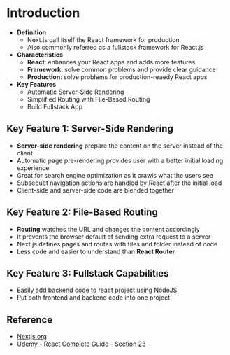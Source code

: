# Introduction

- **Definition**
  - Next.js call itself the React framework for production
  - Also commonly referred as a fullstack framework for React.js
- **Characteristics**
  - **React**: enhances your React apps and adds more features
  - **Framework**: solve common problems and provide clear guidance
  - **Production**: solve problems for production-reaedy React apps
- **Key Features**
  - Automatic Server-Side Rendering
  - Simplified Routing with File-Based Routing
  - Build Fullstack App

## Key Feature 1: Server-Side Rendering

- **Server-side rendering** prepare the content on the server instead of the client
- Automatic page pre-rendering provides user with a better initial loading experience
- Great for search engine optimization as it crawls what the users see
- Subsequet navigation actions are handled by React after the initial load
- Client-side and server-side code are blended together

## Key Feature 2: File-Based Routing

- **Routing** watches the URL and changes the content accordingly
- It prevents the browser default of sending extra request to a server
- Next.js defines pages and routes with files and folder instead of code
- Less code and easier to understand than **React Router** 


## Key Feature 3: Fullstack Capabilities

- Easily add backend code to react project using NodeJS
- Put both frontend and backend code into one project

## Reference

- [Nextjs.org](https://nextjs.org/)
- [Udemy - React Complete Guide - Section 23](https://www.udemy.com/course/react-the-complete-guide-incl-redux/learn/lecture/25616720#overview)
